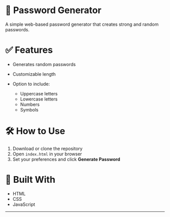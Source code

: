 # 🔐 Password Generator

A simple web-based password generator that creates strong and random passwords.

# ✅ Features

* Generates random passwords
* Customizable length
* Option to include:

  * Uppercase letters
  * Lowercase letters
  * Numbers
  * Symbols

# 🛠️ How to Use

1. Download or clone the repository
2. Open `index.html` in your browser
3. Set your preferences and click **Generate Password**

# 🧰 Built With

* HTML
* CSS
* JavaScript

---
